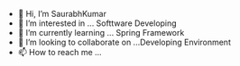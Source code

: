 - 👋 Hi, I’m SaurabhKumar
- 👀 I’m interested in ... Softtware Developing
- 🌱 I’m currently learning ... Spring Framework
- 💞️ I’m looking to collaborate on ...Developing Environment
- 📫 How to reach me ...

<!---
SaurabhKumarNiit/SaurabhKumarNiit is a ✨ special ✨ repository because its `README.md` (this file) appears on your GitHub profile.
You can click the Preview link to take a look at your changes.
--->
